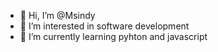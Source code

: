 - 👋 Hi, I’m @Msindy
- 👀 I’m interested in software development
- 🌱 I’m currently learning pyhton and javascript


<!---
Msindy/Msindy is a ✨ special ✨ repository because its `README.md` (this file) appears on your GitHub profile.
You can click the Preview link to take a look at your changes.
--->
